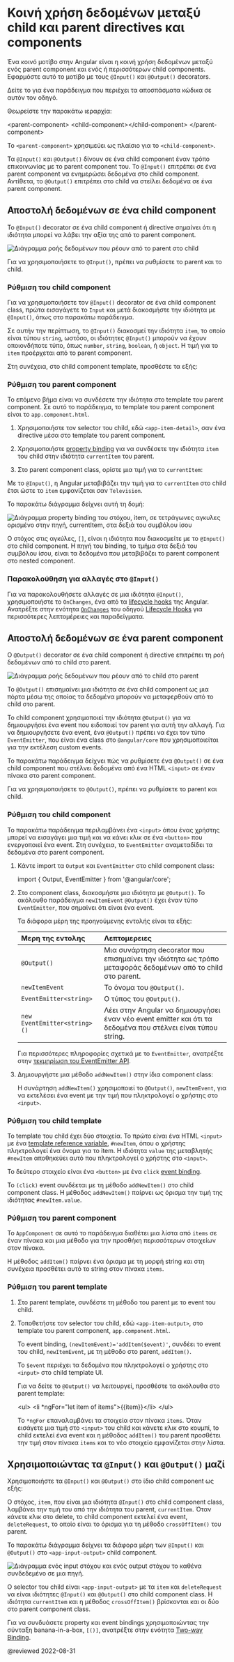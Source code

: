 # Κοινή χρήση δεδομένων μεταξύ child και parent directives και components

Ένα κοινό μοτίβο στην Angular είναι η κοινή χρήση δεδομένων μεταξύ ενός parent component και ενός ή περισσότερων child components.
Εφαρμόστε αυτό το μοτίβο με τους `@Input()` και `@Output()` decorators.

<div class="alert is-helpful">

Δείτε το <live-example></live-example> για ένα παράδειγμα που περιέχει τα αποσπάσματα κώδικα σε αυτόν τον οδηγό.

</div>

Θεωρείστε την παρακάτω ιεραρχία:

<code-example format="html" language="html">

&lt;parent-component&gt;
  &lt;child-component&gt;&lt;/child-component&gt;
&lt;/parent-component&gt;

</code-example>

Το `<parent-component>` χρησιμεύει ως πλαίσιο για το `<child-component>`.

Τα `@Input()` και `@Output()` δίνουν σε ένα child component έναν τρόπο επικοινωνίας με το parent component του.
Το `@Input()` επιτρέπει σε ένα parent component να ενημερώσει δεδομένα στο child component.
Αντίθετα, το `@Output()` επιτρέπει στο child να στείλει δεδομένα σε ένα parent component.

<a id="input"></a>

## Αποστολή δεδομένων σε ένα child component

Το `@Input()` decorator σε ένα child component ή directive σημαίνει ότι η ιδιότητα μπορεί να λάβει την αξία της από το parent component.

<div class="lightbox">

<img alt="Διάγραμμα ροής δεδομένων που ρέουν από το parent στο child" src="generated/images/guide/inputs-outputs/input.svg">

</div>

Για να χρησιμοποιήσετε το `@Input()`, πρέπει να ρυθμίσετε το parent και το child.

### Ρύθμιση του child component

Για να χρησιμοποιήσετε τον `@Input()` decorator σε ένα child component class, πρώτα εισαγάγετε το `Input` και μετά διακοσμήστε την ιδιότητα με `@Input()`, όπως στο παρακάτω παράδειγμα.

<code-example header="src/app/item-detail/item-detail.component.ts" path="inputs-outputs/src/app/item-detail/item-detail.component.ts" region="use-input"></code-example>

Σε αυτήν την περίπτωση, το `@Input()` διακοσμεί την ιδιότητα <code class="no-auto-link">item</code>, το οποίο είναι τύπου `string`, ωστόσο, οι ιδιότητες `@Input()` μπορούν να έχουν οποιονδήποτε τύπο, όπως `number`, `string`, `boolean`, ή `object`.
Η τιμή για το `item` προέρχεται από το parent component.

Στη συνέχεια, στο child component template, προσθέστε τα εξής:

<code-example header="src/app/item-detail/item-detail.component.html" path="inputs-outputs/src/app/item-detail/item-detail.component.html" region="property-in-template"></code-example>

### Ρύθμιση του parent component

Το επόμενο βήμα είναι να συνδέσετε την ιδιότητα στο template του parent component.
Σε αυτό το παράδειγμα, το template του parent component είναι το `app.component.html`.

1.  Χρησιμοποιήστε τον selector του child, εδώ `<app-item-detail>`, σαν ένα directive μέσα στο template του parent component.
1.  Χρησιμοποιήστε [property binding](guide/property-binding) για να συνδέσετε την ιδιότητα `item` του child στην ιδιότητα `currentItem` του parent.

    <code-example header="src/app/app.component.html" path="inputs-outputs/src/app/app.component.html" region="input-parent"></code-example>

1.  Στο parent component class, ορίστε μια τιμή για το `currentItem`:

    <code-example header="src/app/app.component.ts" path="inputs-outputs/src/app/app.component.ts" region="parent-property"></code-example>

Με το `@Input()`, η Angular μεταβιβάζει την τιμή για το `currentItem` στο child έτσι ώστε το `item` εμφανίζεται σαν `Television`.

Το παρακάτω διάγραμμα δείχνει αυτή τη δομή:

<div class="lightbox">

<img alt="Διάγραμμα property binding του στόχου, item, σε τετράγωνες αγκυλες ορισμένο στην πηγή, currentItem, στα δεξιά του συμβόλου ίσου" src="generated/images/guide/inputs-outputs/input-diagram-target-source.svg">

</div>

Ο στόχος στις αγκύλες, `[]`, είναι η ιδιότητα που διακοσμείτε με το `@Input()` στο child component.
Η πηγή του binding, το τμήμα στα δεξιά του συμβόλου ίσου, είναι τα δεδομένα που μεταβιβάζει το parent component στο nested component.

### Παρακολούθηση για αλλαγές στο `@Input()`

Για να παρακολουθήσετε αλλαγές σε μια ιδιότητα `@Input()`, χρησιμοποιήστε το `OnChanges`, ένα από τα [lifecycle hooks](guide/lifecycle-hooks) της Angular.
Ανατρέξτε στην ενότητα [`OnChanges`](guide/lifecycle-hooks#onchanges) του οδηγού [Lifecycle Hooks](guide/lifecycle-hooks) για περισσότερες λεπτομέρειες και παραδείγματα.

<a id="output"></a>

## Αποστολή δεδομένων σε ένα parent component

Ο `@Output()` decorator σε ένα child component ή directive επιτρέπει τη ροή δεδομένων από το child στο parent.

<div class="lightbox">

<img alt="Διάγραμμα ροής δεδομένων που ρέουν από το child στο parent" src="generated/images/guide/inputs-outputs/output.svg">

</div>

Το `@Output()` επισημαίνει μια ιδιότητα σε ένα child component ως μια πόρτα μέσω της οποίας τα δεδομένα μπορούν να μεταφερθούν από το child στο parent.

Το child component χρησιμοποιεί την ιδιότητα `@Output()` για να δημιουργήσει ένα event που ειδοποιεί τον parent για αυτή την αλλαγή.
Για να δημιουργήσετε ένα event, ένα `@Output()` πρέπει να έχει τον τύπο `EventEmitter`, που είναι ένα class στο `@angular/core` που χρησιμοποιείται για την εκτέλεση custom events.

Το παρακάτω παράδειγμα δείχνει πώς να ρυθμίσετε ένα `@Output()` σε ένα child component που στέλνει δεδομένα από ένα HTML `<input>` σε έναν πίνακα στο parent component.

Για να χρησιμοποιήσετε το `@Output()`, πρέπει να ρυθμίσετε το parent και child.

### Ρύθμιση του child component

Το παρακάτω παράδειγμα περιλαμβάνει ένα `<input>` όπου ένας χρήστης μπορεί να εισαγάγει μια τιμή και να κάνει κλικ σε ένα `<button>` που ενεργοποιεί ένα event.
Στη συνέχεια, το `EventEmitter`  αναμεταδίδει τα δεδομένα στο parent component.

1.  Κάντε import τα `Output` και `EventEmitter` στο child component class:

    <code-example format="javascript" language="javascript">

    import { Output, EventEmitter } from '&commat;angular/core';

    </code-example>

1.  Στο component class, διακοσμήστε μια ιδιότητα με `@Output()`.
    Το ακόλουθο παράδειγμα `newItemEvent` `@Output()` έχει έναν τύπο `EventEmitter`, που σημαίνει ότι είναι ένα event.

    <code-example header="src/app/item-output/item-output.component.ts" path="inputs-outputs/src/app/item-output/item-output.component.ts" region="item-output"></code-example>

    Τα διάφορα μέρη της προηγούμενης εντολής είναι τα εξής:

    | Μερη της εντολης         | Λεπτομερειες |
    |:---                          |:---     |
    | `@Output()`                  | Μια συνάρτηση decorator που επισημαίνει την ιδιότητα ως τρόπο μεταφοράς δεδομένων από το child στο parent. |
    | `newItemEvent`               | Το όνομα του `@Output()`.                                                                    |
    | `EventEmitter<string>`       | Ο τύπος του `@Output()`.                                                                         |
    | `new EventEmitter<string>()` | Λέει στην Angular να δημιουργήσει έναν νέο event emitter και ότι τα δεδομένα που στέλνει είναι τύπου string.       |

    Για περισσότερες πληροφορίες σχετικά με το `EventEmitter`, ανατρέξτε στην [τεκμηρίωση του EventEmitter API](api/core/EventEmitter).

1.  Δημιουργήστε μια μέθοδο `addNewItem()` στην ίδια component class:

    <code-example header="src/app/item-output/item-output.component.ts" path="inputs-outputs/src/app/item-output/item-output.component.ts" region="item-output-class"></code-example>

    Η συνάρτηση `addNewItem()` χρησιμοποιεί το `@Output()`, `newItemEvent`, για να εκτελέσει ένα event με την τιμή που πληκτρολογεί ο χρήστης στο `<input>`.

### Ρύθμιση του child template

Το template του child έχει δύο στοιχεία.
Το πρώτο είναι ένα HTML `<input>` με ένα [template reference variable](guide/template-reference-variables), `#newItem`, όπου ο χρήστης πληκτρολογεί ένα όνομα για το item.
Η ιδιότητα `value` της μεταβλητής `#newItem` αποθηκεύει αυτό που πληκτρολογεί ο χρήστης στο `<input>`.

<code-example header="src/app/item-output/item-output.component.html" path="inputs-outputs/src/app/item-output/item-output.component.html" region="child-output"></code-example>

Το δεύτερο στοιχείο είναι ένα `<button>` με ένα `click` [event binding](guide/event-binding).

Το `(click)` event συνδέεται με τη μέθοδο `addNewItem()` στο child component class.
Η μέθοδος `addNewItem()` παίρνει ως όρισμα την τιμή της ιδιότητας `#newItem.value`.

### Ρύθμιση του parent component

Το `AppComponent` σε αυτό το παράδειγμα διαθέτει μια λίστα από `items` σε έναν πίνακα και μια μέθοδο για την προσθήκη περισσότερων στοιχείων στον πίνακα.

<code-example header="src/app/app.component.ts" path="inputs-outputs/src/app/app.component.ts" region="add-new-item"></code-example>

Η μέθοδος `addItem()` παίρνει ένα όρισμα με τη μορφή string και στη συνέχεια προσθέτει αυτό το string στον πίνακα `items`.

### Ρύθμιση του parent template

1.  Στο parent template, συνδέστε τη μέθοδο του parent με το event του child.
1.  Τοποθετήστε τον selector του child, εδώ `<app-item-output>`, στο template του parent component, `app.component.html`.

    <code-example header="src/app/app.component.html" path="inputs-outputs/src/app/app.component.html" region="output-parent"></code-example>

    Το event binding, `(newItemEvent)='addItem($event)'`, συνδέει το event του child, `newItemEvent`, με τη μέθοδο στο parent, `addItem()`.

    Το `$event` περιέχει τα δεδομένα που πληκτρολογεί ο χρήστης στο `<input>` στο child template UI.

    Για να δείτε το `@Output()` να λειτουργεί, προσθέστε τα ακόλουθα στο parent template:

    <code-example format="html" language="html">

    &lt;ul&gt;
      &lt;li *ngFor="let item of items"&gt;{{item}}&lt;/li&gt;
    &lt;/ul&gt;

    </code-example>

    Το `*ngFor` επαναλαμβάνει τα στοιχεία στον πίνακα `items`.
    Όταν εισάγετε μια τιμή στο `<input>` του child και κάνετε κλικ στο κουμπί, to child εκτελεί ένα event και η μέθοδος `addItem()` του parent προσθέτει την τιμή στον πίνακα `items` και το νέο στοιχείο εμφανίζεται στην λίστα.

## Χρησιμοποιώντας τα `@Input()` και `@Output()` μαζί

Χρησιμοποιήστε τα `@Input()` και `@Output()` στο ίδιο child component ως εξής:

<code-example header="src/app/app.component.html" path="inputs-outputs/src/app/app.component.html" region="together"></code-example>

Ο στόχος, `item`, που είναι μια ιδιότητα `@Input()` στο child component class, λαμβάνει την τιμή του από την ιδιότητα του parent, `currentItem`.
Όταν κάνετε κλικ στο delete, το child component εκτελεί ένα event, `deleteRequest`, το οποίο είναι το όρισμα για τη μέθοδο `crossOffItem()` του parent.

Το παρακάτω διάγραμμα δείχνει τα διάφορα μέρη των `@Input()` και `@Output()` στο `<app-input-output>` child component.

<div class="lightbox">

<img alt="Διάγραμμα ενός input στόχου και ενός output στόχου το καθένα συνδεδεμένο σε μια πηγή." src="generated/images/guide/inputs-outputs/input-output-diagram.svg">

</div>

Ο selector του child είναι `<app-input-output>` με τα `item` και `deleteRequest` να είναι ιδιότητες `@Input()` και `@Output()` στο child component class.
Η ιδιότητα `currentItem` και η μέθοδος `crossOffItem()` βρίσκονται και οι δύο στο parent component class.

Για να συνδυάσετε property και event bindings χρησιμοποιώντας την σύνταξη banana-in-a-box, `[()]`, ανατρέξτε στην ενότητα [Two-way Binding](guide/two-way-binding).

<!-- links -->

<!-- external links -->

<!-- end links -->

@reviewed 2022-08-31
